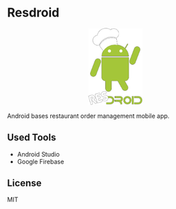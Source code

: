 # Resdroid

<p align="center">
  <img src="./images/logo.png" width="25%"> 
</p>


Android bases restaurant order management mobile app.

## Used Tools
- Android Studio
- Google Firebase

## License
MIT

